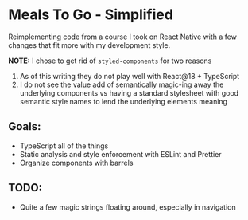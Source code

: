 # Meals To Go - Simplified

Reimplementing code from a course I took on React Native with a few
changes that fit more with my development style.

**NOTE:** I chose to get rid of `styled-components` for two reasons

1. As of this writing they do not play well with React@18 + TypeScript
2. I do not see the value add of semantically magic-ing away the underlying
   components vs having a standard stylesheet with good semantic style names to
   lend the underlying elements meaning

## Goals:

- TypeScript all of the things
- Static analysis and style enforcement with ESLint and Prettier
- Organize components with barrels

## **TODO:**

- Quite a few magic strings floating around, especially in navigation
